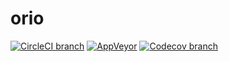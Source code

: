 # orio
[![CircleCI branch](https://img.shields.io/circleci/project/github/zacharygolba/orio/master.svg?style=flat-square)](https://circleci.com/gh/zacharygolba/orio/tree/master) [![AppVeyor](https://img.shields.io/appveyor/ci/zacharygolba/orio/master.svg?style=flat-square)](https://ci.appveyor.com/project/zacharygolba/orio/branch/master) [![Codecov branch](https://img.shields.io/codecov/c/github/zacharygolba/orio/master.svg?style=flat-square)](https://codecov.io/gh/zacharygolba/orio)
